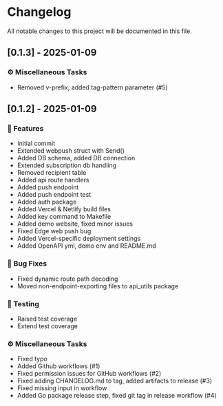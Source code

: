 # Changelog

All notable changes to this project will be documented in this file.

## [0.1.3] - 2025-01-09

### ⚙️ Miscellaneous Tasks

- Removed v-prefix, added tag-pattern parameter (#5)

## [0.1.2] - 2025-01-09

### 🚀 Features

- Initial commit
- Extended webpush struct with Send()
- Added DB schema, added DB connection
- Extended subscription db handling
- Removed recipient table
- Added api route handlers
- Added push endpoint
- Added push endpoint test
- Added auth package
- Added Vercel & Netlify build files
- Added key command to Makefile
- Added demo website, fixed minor issues
- Fixed Edge web push bug
- Added Vercel-specific deployment settings
- Added OpenAPI yml, demo env and README.md

### 🐛 Bug Fixes

- Fixed dynamic route path decoding
- Moved non-endpoint-exporting files to api_utils package

### 🧪 Testing

- Raised test coverage
- Extend test coverage

### ⚙️ Miscellaneous Tasks

- Fixed typo
- Added Github workflows (#1)
- Fixed permission issues for GitHub workflows (#2)
- Fixed adding CHANGELOG.md to tag, added artifacts to release (#3)
- Fixed missing input in workflow
- Added Go package release step, fixed git tag in release workflow (#4)

<!-- generated by git-cliff -->
